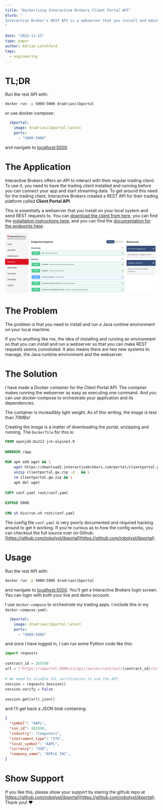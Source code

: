 ```yaml
---
title: "Dockerising Interactive Brokers Client Portal API"
blurb: "
Interactive Broker's REST API is a webserver that you install and maintain locally in a convoluted fashion. I created a light weight docker image to make things easy.
"

date: "2022-11-13"
type: paper
author: Adrian Letchford
tags:
  - engineering
---
```


# TL;DR

Run the rest API with:
```bash
docker run -p 5000:5000 dradrian/ibportal
```
or use docker-compose:
```yaml
  ibportal:
    image: dradrian/ibportal:latest
    ports:
      - "5000:5000"
```
and navigate to [localhost:5000](http://localhost:5000).

# The Application

Interactive Brokers offers an API to interact with their regular trading client. To use it, you need to have the trading client installed and running before you can connect your app and start streaming data. To get around this need for the trading client, Interactive Brokers created a REST API for their trading platform called **Client Portal API**.

This is essentially a webserver that you install on your local system and send REST requests to. You can [download the client from here](https://www.interactivebrokers.com/en/trading/ib-api.php), you can find the [installation instructions here](https://interactivebrokers.github.io/cpwebapi/quickstart), and you can find the [documentation for the endpoints here](https://interactivebrokers.github.io/cpwebapi/endpoints).

![](images/api.png)

# The Problem

The problem is that you need to install and run a Java runtime environment on your local machine.

If you're anything like me, the idea of installing and running an environment so that you can install and run a webserver so that you can make REST requests seems convoluted. It also means there are two new systems to manage, the Java runtime environment and the webserver.

# The Solution

I have made a Docker container for the Client Portal API. The container makes running the webserver as easy as executing one command. And you can use docker-compose to orchestrate your application and its dependencies.

The container is increadibly light weight. As of this writing, the image is less than 70MBs!

Creating the image is a matter of downloading the portal, unzipping and running. The `Dockerfile` for this is:

```Dockerfile
FROM openjdk:8u212-jre-alpine3.9

WORKDIR /app

RUN apk add wget && \
    wget https://download2.interactivebrokers.com/portal/clientportal.gw.zip && \
    unzip clientportal.gw.zip -d . && \
    rm clientportal.gw.zip && \
    apk del wget

COPY conf.yaml root/conf.yaml

EXPOSE 5000

CMD sh bin/run.sh root/conf.yaml
```

The config file `conf.yaml` is very poorly documented and required hacking around to get it working. If you're curious as to how the config works, you can checkout the full source over on Github: [https://github.com/robolyst/ibportal](https://github.com/robolyst/ibportal).

# Usage

Run the rest API with:
```bash
docker run -p 5000:5000 dradrian/ibportal
```
and navigate to [localhost:5000](http://localhost:5000). You'll get a Interactive Brokers login screen. You can login with both your live and demo account.

I use `docker-compose` to orchestrate my trading apps. I include this in my `docker-compose.yaml`:
```yaml
  ibportal:
    image: dradrian/ibportal:latest
    ports:
      - "5000:5000"
```
and once I have logged in, I can run some Python code like this:
```python
import requests

contract_id = 265598
url = f"https://ibportal:5000/v1/api/iserver/contract/{contract_id}/info"

# We need to disable SSL verification to use the API
session = requests.Session()
session.verify = False
        
session.get(url).json()
```
and I'll get back a JSON blob containing:
```JSON
{
  "symbol": "AAPL",
  "con_id": 265598,
  "industry": "Computers",
  "instrument_type": "STK",
  "local_symbol": "AAPL",
  "currency": "USD",
  "company_name": "APPLE INC",
}
```


# Show Support

If you like this, please show your support by staring the github repo at [https://github.com/robolyst/ibportal](https://github.com/robolyst/ibportal). Thank you! ❤️